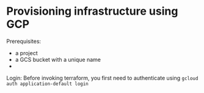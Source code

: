 # Provisioning infrastructure using GCP

Prerequisites:
- a project
- a GCS bucket with a unique name
-  

Login:
Before invoking terraform, you first need to authenticate using `gcloud auth application-default login`

